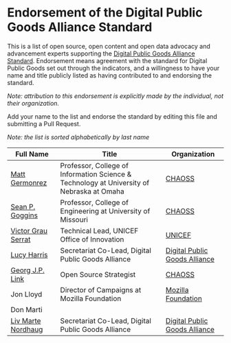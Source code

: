 # Endorsement of the Digital Public Goods Alliance Standard

This is a list of open source, open content and open data advocacy and advancement experts 
supporting the [Digital Public Goods Alliance Standard](standard.md). Endorsement means agreement
with the standard for Digital Public Goods set out through the indicators, and a willingness to 
have your name and title publicly listed as having contributed to and endorsing the standard. 

*Note: attribution to this endorsement is explicitly made by the individual, not their organization.*

Add your name to the list and endorse the standard by editing this file and submitting a Pull Request.

*Note: the list is sorted alphabetically by last name*

Full Name | Title | Organization 
--- | --- | ---
[Matt Germonrez](https://github.com/germonprez) | Professor, College of Information Science & Technology at University of Nebraska at Omaha | [CHAOSS](https://chaoss.community/)
[Sean P. Goggins](https://github.com/sgoggins) | Professor, College of Engineering at University of Missouri | [CHAOSS](https://chaoss.community/)
[Victor Grau Serrat](https://github.com/lacabra) | Technical Lead, UNICEF Office of Innovation | [UNICEF](https://www.unicef.org/innovation/)
[Lucy Harris](https://github.com/lucyeoh) | Secretariat Co-Lead, Digital Public Goods Alliance | [Digital Public Goods Alliance](https://digitalpublicgoods.net)
[Georg J.P. Link](https://github.com/GeorgLink) | Open Source Strategist | [CHAOSS](https://chaoss.community/)
Jon Lloyd | Director of Campaigns at Mozilla Foundation | [Mozilla Foundation](https://foundation.mozilla.org/en/)
Don Marti | |
[Liv Marte Nordhaug](https://github.com/livmarte) | Secretariat Co-Lead, Digital Public Goods Alliance | [Digital Public Goods Alliance](https://digitalpublicgoods.net)

